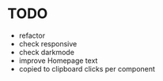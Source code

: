 # TODO

- refactor
- check responsive
- check darkmode
- improve Homepage text
- copied to clipboard clicks per component

